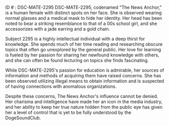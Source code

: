 ID # : DSC-MATE-2295
DSC-MATE-2295, codenamed "The News Anchor," is a human female with distinct spots on her face. She is observed wearing normal glasses and a medical mask to hide her identity. Her head has been noted to bear a striking resemblance to that of a 00s school girl, and she accessorizes with a jade earring and a gold chain.

Subject 2295 is a highly intellectual individual with a deep thirst for knowledge. She spends much of her time reading and researching obscure topics that often go unexplored by the general public. Her love for learning is fueled by her passion for sharing her newfound knowledge with others, and she can often be found lecturing on topics she finds fascinating.

While DSC-MATE-2295's passion for education is admirable, her sources of information and methods of acquiring them have raised concerns. She has been observed utilizing illegal means to obtain information and is suspected of having connections with anomalous organizations.

Despite these concerns, The News Anchor's influence cannot be denied. Her charisma and intelligence have made her an icon in the media industry, and her ability to keep her true nature hidden from the public eye has given her a level of control that is yet to be fully understood by the DogeSoundClub.